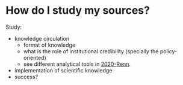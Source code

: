 # How do I study my sources?

Study:
- knowledge circulation
	- format of knowledge
	- what is the role of institutional credibility (specially the policy-oriented)
	- see different analytical tools in [2020-Renn](2020-Renn.md).
- implementation of scientific knowledge
- success?
